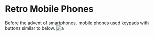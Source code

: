 # Retro Mobile Phones

Before the advent of smartphones, mobile phones used keypads with buttons similar to below.
![a](../master/images/Keypad.jpg)

